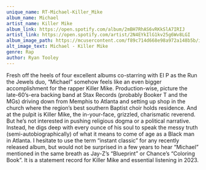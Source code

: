 ```yaml
---
unique_name: RT-Michael-Killer_Mike
album_name: Michael
artist_name: Killer Mike
album_link: https://open.spotify.com/album/2mBH7RhAS6vRKkSlA7IRIJ
artist_link: https://open.spotify.com/artist/2N4EYkIlG1kv25g6Wv8LGI
album_image_path: https://mcusercontent.com/f89c714d668e98a972a148b5b/images/4515ffef-f69b-e4cb-1cd7-e23892de70e8.jpeg
alt_image_text: Michael - Killer Mike
genre: Rap
author: Ryan Tooley
---
```

Fresh off the heels of four excellent albums co-starring with El P as the Run the Jewels duo, “Michael” somehow feels like an even bigger accomplishment for the rapper Killer Mike. Production-wise, picture the late-60’s-era backing band at Stax Records (probably Booker T and the MGs) driving down from Memphis to Atlanta and setting up shop in the church where the region’s best southern Baptist choir holds residence. And at the pulpit is Killer Mike, the in-your-face, grizzled, charismatic reverend. But he’s not interested in pushing religious dogma or a political narrative. Instead, he digs deep with every ounce of his soul to speak the messy truth (semi-autobiographically) of what it means to come of age as a Black man in Atlanta. I hesitate to use the term “instant classic” for any recently released album, but would not be surprised in a few years to hear “Michael” mentioned in the same breath as Jay-Z’s “Blueprint” or Chance’s “Coloring Book”. It is a statement record for Killer Mike and essential listening in 2023.

